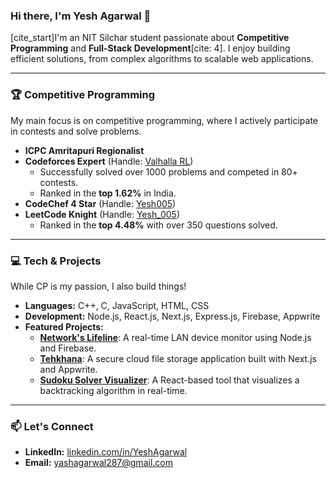 ### Hi there, I'm Yesh Agarwal 👋

[cite_start]I'm an NIT Silchar student passionate about **Competitive Programming** and **Full-Stack Development**[cite: 4]. I enjoy building efficient solutions, from complex algorithms to scalable web applications.

---

### 🏆 Competitive Programming

My main focus is on competitive programming, where I actively participate in contests and solve problems.

* **ICPC Amritapuri Regionalist**
* **Codeforces Expert** (Handle: [Valhalla RL](https://codeforces.com/profile/Valhalla_RLL))
    * Successfully solved over 1000 problems and competed in 80+ contests.
    * Ranked in the **top 1.62%** in India.
* **CodeChef 4 Star** (Handle: [Yesh005](https://www.codechef.com/users/yashagarwal287)) 
* **LeetCode Knight** (Handle: [Yesh_005](https://leetcode.com/u/Yesh_005/)) 
    * Ranked in the **top 4.48%** with over 350 questions solved.

---

### 💻 Tech & Projects

While CP is my passion, I also build things!

* **Languages:** C++, C, JavaScript, HTML, CSS 
* **Development:** Node.js, React.js, Next.js, Express.js, Firebase, Appwrite 
* **Featured Projects:**
    * **[Network's Lifeline](repo-link)**: A real-time LAN device monitor using Node.js and Firebase.
    * **[Tehkhana](repo-link)**: A secure cloud file storage application built with Next.js and Appwrite.
    * **[Sudoku Solver Visualizer](repo-link)**: A React-based tool that visualizes a backtracking algorithm in real-time.

---

### 📫 Let's Connect

* **LinkedIn:** [linkedin.com/in/YeshAgarwal](https://linkedin.com/in/YeshAgarwal) 
* **Email:** [yashagarwal287@gmail.com](mailto:yashagarwal287@gmail.com) 
